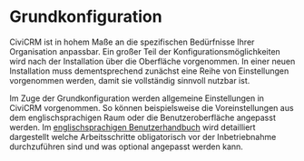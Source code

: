 # Grundkonfiguration

CiviCRM ist in hohem Maße an die spezifischen Bedürfnisse Ihrer Organisation anpassbar. Ein großer Teil der Konfigurationsmöglichkeiten wird nach der Installation über die Oberfläche vorgenommen. In einer neuen Installation muss dementsprechend zunächst eine Reihe von Einstellungen vorgenommen werden, damit sie vollständig sinnvoll nutzbar ist. 

Im Zuge der Grundkonfiguration werden allgemeine Einstellungen in CiviCRM vorgenommen. So können beispielsweise die Voreinstellungen aus dem englischsprachigen Raum oder die Benutzeroberfläche angepasst werden. Im [englischsprachigen Benutzerhandbuch](https://docs.civicrm.org/user/en/latest/) wird detailliert dargestellt welche Arbeitsschritte obligatorisch vor der Inbetriebnahme durchzuführen sind und was optional angepasst werden kann.
